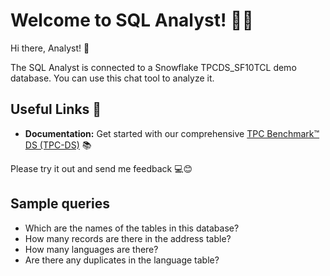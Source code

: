 # Welcome to SQL Analyst! 🚀🤖

Hi there, Analyst! 👋 

The SQL Analyst is connected to a Snowflake TPCDS_SF10TCL demo database. You can use this chat tool to analyze it.

## Useful Links 🔗

- **Documentation:** Get started with our comprehensive [TPC Benchmark™ DS (TPC-DS)](https://docs.snowflake.com/en/user-guide/sample-data-tpcds) 📚

Please try it out and send me feedback 💻😊

## Sample queries

- Which are the names of the tables in this database?
- How many records are there in the address table?
- How many languages are there?
- Are there any duplicates in the language table?